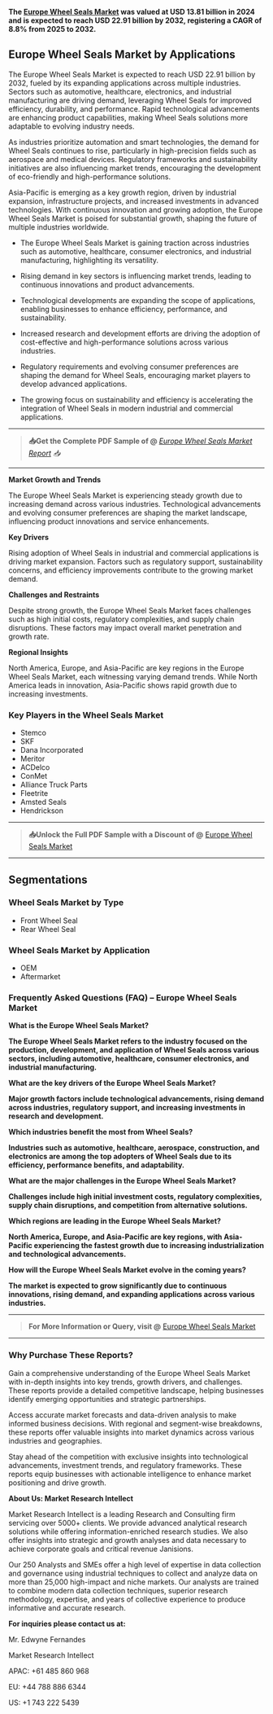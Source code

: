 <p><strong>The <a href="https://www.marketresearchintellect.com/download-sample/?rid=910745&amp;utm_source=Pulse-April-Europe&amp;utm_medium=852">Europe Wheel Seals Market</a> was valued at USD 13.81 billion in 2024 and is expected to reach USD 22.91 billion by 2032, registering a CAGR of 8.8% from 2025 to 2032.</strong></p><h2>Europe Wheel Seals Market by Applications&nbsp;</h2><p><p>The Europe Wheel Seals Market is expected to reach USD 22.91 billion by 2032, fueled by its expanding applications across multiple industries. Sectors such as automotive, healthcare, electronics, and industrial manufacturing are driving demand, leveraging Wheel Seals for improved efficiency, durability, and performance. Rapid technological advancements are enhancing product capabilities, making Wheel Seals solutions more adaptable to evolving industry needs.</p><p>As industries prioritize automation and smart technologies, the demand for Wheel Seals continues to rise, particularly in high-precision fields such as aerospace and medical devices. Regulatory frameworks and sustainability initiatives are also influencing market trends, encouraging the development of eco-friendly and high-performance solutions.</p><p>Asia-Pacific is emerging as a key growth region, driven by industrial expansion, infrastructure projects, and increased investments in advanced technologies. With continuous innovation and growing adoption, the Europe Wheel Seals Market is poised for substantial growth, shaping the future of multiple industries worldwide.</p></p><ul><li><p>The Europe Wheel Seals Market is gaining traction across industries such as automotive, healthcare, consumer electronics, and industrial manufacturing, highlighting its versatility.</p></li><li><p>Rising demand in key sectors is influencing market trends, leading to continuous innovations and product advancements.</p></li><li><p>Technological developments are expanding the scope of applications, enabling businesses to enhance efficiency, performance, and sustainability.</p></li><li><p>Increased research and development efforts are driving the adoption of cost-effective and high-performance solutions across various industries.</p></li><li><p>Regulatory requirements and evolving consumer preferences are shaping the demand for Wheel Seals, encouraging market players to develop advanced applications.</p></li><li><p>The growing focus on sustainability and efficiency is accelerating the integration of Wheel Seals in modern industrial and commercial applications.</p></li></ul><hr /><blockquote><p><strong><span class="font-[700]">📥Get the Complete PDF Sample of @ </span></strong><em><span class="font-[700]"><a href="https://www.marketresearchintellect.com/download-sample/?rid=910745&amp;utm_source=Pulse-April-Europe&amp;utm_medium=852" target="_blank" data-tracking-control-name="article-ssr-frontend-pulse_little-text-block" data-tracking-will-navigate="" data-test-link="">Europe Wheel Seals Market Report</a>&nbsp;📥</span></em></p></blockquote><hr /><p class="" data-start="77" data-end="360"><strong data-start="77" data-end="105">Market Growth and Trends</strong></p><p class="" data-start="77" data-end="360">The Europe Wheel Seals Market is experiencing steady growth due to increasing demand across various industries. Technological advancements and evolving consumer preferences are shaping the market landscape, influencing product innovations and service enhancements.</p><p class="" data-start="362" data-end="606"><strong data-start="362" data-end="377">Key Drivers</strong></p><p class="" data-start="362" data-end="606">Rising adoption of Wheel Seals in industrial and commercial applications is driving market expansion. Factors such as regulatory support, sustainability concerns, and efficiency improvements contribute to the growing market demand.</p><p class="" data-start="608" data-end="849"><strong data-start="608" data-end="637">Challenges and Restraints</strong></p><p class="" data-start="608" data-end="849">Despite strong growth, the Europe Wheel Seals Market faces challenges such as high initial costs, regulatory complexities, and supply chain disruptions. These factors may impact overall market penetration and growth rate.</p><p class="" data-start="851" data-end="1095"><strong data-start="851" data-end="872">Regional Insights</strong></p><p class="" data-start="851" data-end="1095">North America, Europe, and Asia-Pacific are key regions in the Europe Wheel Seals Market, each witnessing varying demand trends. While North America leads in innovation, Asia-Pacific shows rapid growth due to increasing investments.</p><p><h3>Key Players in the Wheel Seals Market </h3><ul><li>Stemco</li><li>SKF</li><li>Dana Incorporated</li><li>Meritor</li><li>ACDelco</li><li>ConMet</li><li>Alliance Truck Parts</li><li>Fleetrite</li><li>Amsted Seals</li><li>Hendrickson</li></ul></p><hr /><blockquote><p><strong>📥Unlock the Full PDF Sample with a Discount of @</strong> <a href="https://www.marketresearchintellect.com/ask-for-discount/?rid=910745&amp;utm_source=Pulse-April-Europe&amp;utm_medium=852">Europe Wheel Seals Market</a></p></blockquote><hr /><p><h2>Segmentations</h2><h3>Wheel Seals Market by Type</h3><ul><li>Front Wheel Seal</li><li> Rear Wheel Seal</li></ul><h3>Wheel Seals Market by Application</h3><ul><li>OEM</li><li> Aftermarket</li></ul></p><h3><strong>Frequently Asked Questions (FAQ) &ndash; Europe Wheel Seals Market</strong></h3><p><strong>What is the Europe Wheel Seals Market?</strong></p><p><strong>The Europe Wheel Seals Market refers to the industry focused on the production, development, and application of Wheel Seals across various sectors, including automotive, healthcare, consumer electronics, and industrial manufacturing.</strong></p><p><strong>What are the key drivers of the Europe Wheel Seals Market?</strong></p><p><strong>Major growth factors include technological advancements, rising demand across industries, regulatory support, and increasing investments in research and development.</strong></p><p><strong>Which industries benefit the most from Wheel Seals?</strong></p><p><strong>Industries such as automotive, healthcare, aerospace, construction, and electronics are among the top adopters of Wheel Seals due to its efficiency, performance benefits, and adaptability.</strong></p><p><strong>What are the major challenges in the Europe Wheel Seals Market?</strong></p><p><strong>Challenges include high initial investment costs, regulatory complexities, supply chain disruptions, and competition from alternative solutions.</strong></p><p><strong>Which regions are leading in the Europe Wheel Seals Market?</strong></p><p><strong>North America, Europe, and Asia-Pacific are key regions, with Asia-Pacific experiencing the fastest growth due to increasing industrialization and technological advancements.</strong></p><p><strong>How will the Europe Wheel Seals Market evolve in the coming years?</strong></p><p><strong>The market is expected to grow significantly due to continuous innovations, rising demand, and expanding applications across various industries.</strong></p><hr /><blockquote><p><span class="font-[700]"><strong>For More Information or Query, visit&nbsp;@</strong>&nbsp;</span><span class="font-[700]"><a href="https://www.marketresearchintellect.com/product/global-wheel-seals-market/?utm_source=Linkedin&utm_medium=852" target="_blank" data-tracking-control-name="article-ssr-frontend-pulse_little-text-block" data-tracking-will-navigate="" data-test-link="">Europe Wheel Seals Market</a></span></p></blockquote><hr /><h3><strong data-start="0" data-end="31">Why Purchase These Reports?</strong></h3><p class="" data-start="35" data-end="297">Gain a comprehensive understanding of the Europe Wheel Seals Market with in-depth insights into key trends, growth drivers, and challenges. These reports provide a detailed competitive landscape, helping businesses identify emerging opportunities and strategic partnerships.</p><p class="" data-start="299" data-end="540">Access accurate market forecasts and data-driven analysis to make informed business decisions. With regional and segment-wise breakdowns, these reports offer valuable insights into market dynamics across various industries and geographies.</p><p class="" data-start="542" data-end="784">Stay ahead of the competition with exclusive insights into technological advancements, investment trends, and regulatory frameworks. These reports equip businesses with actionable intelligence to enhance market positioning and drive growth.</p><p><strong><span class="font-[700]">About Us: Market Research Intellect</span></strong></p><p><span class="">Market Research Intellect is a leading Research and Consulting firm servicing over 5000+ clients. We provide advanced analytical research solutions while offering information-enriched research studies.&nbsp;</span>We also offer insights into strategic and growth analyses and data necessary to achieve corporate goals and critical revenue Janisions.</p><p><span class="">Our 250 Analysts and SMEs offer a high level of expertise in data collection and governance using industrial techniques to collect and analyze data on more than 25,000 high-impact and niche markets. Our analysts are trained to combine modern data collection techniques, superior research methodology, expertise, and years of collective experience to produce informative and accurate research.</span></p><p><strong>For inquiries please contact us at:</strong></p><p>Mr. Edwyne Fernandes</p><p>Market Research Intellect</p><p>APAC: +61 485 860 968</p><p>EU: +44 788 886 6344</p><p>US: +1 743 222 5439</p>